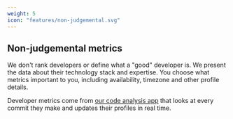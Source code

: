 ```yaml
---
weight: 5
icon: "features/non-judgemental.svg"
---
```


## Non-judgemental metrics

We don't rank developers or define what a "good" developer is. We present the data about their technology stack and expertise. You choose what metrics important to you, including availability, timezone and other profile details.

Developer metrics come from [our code analysis app](https://github.com/stackmuncher/stm_app) that looks at every commit they make and updates their profiles in real time.